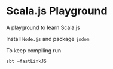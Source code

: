 # Scala.js Playground
A playground to learn Scala.js

Install ```Node.js``` and package ```jsdom```

To keep compiling run
```
sbt ~fastLinkJS
```

